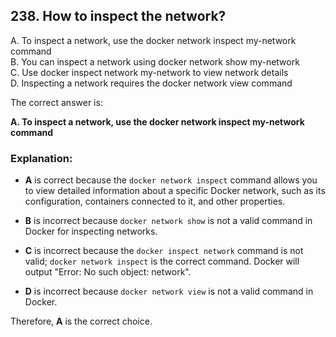 ## 238. How to inspect the network?
A. To inspect a network, use the docker network inspect my-network command  
B. You can inspect a network using docker network show my-network  
C. Use docker inspect network my-network to view network details  
D. Inspecting a network requires the docker network view command  

The correct answer is:

**A. To inspect a network, use the docker network inspect my-network command**

### Explanation:
- **A** is correct because the `docker network inspect` command allows you to view detailed information about a specific Docker network, such as its configuration, containers connected to it, and other properties.
  
- **B** is incorrect because `docker network show` is not a valid command in Docker for inspecting networks.

- **C** is incorrect because the `docker inspect network` command is not valid; `docker network inspect` is the correct command. Docker will output "Error: No such object: network".

- **D** is incorrect because `docker network view` is not a valid command in Docker.

Therefore, **A** is the correct choice.
